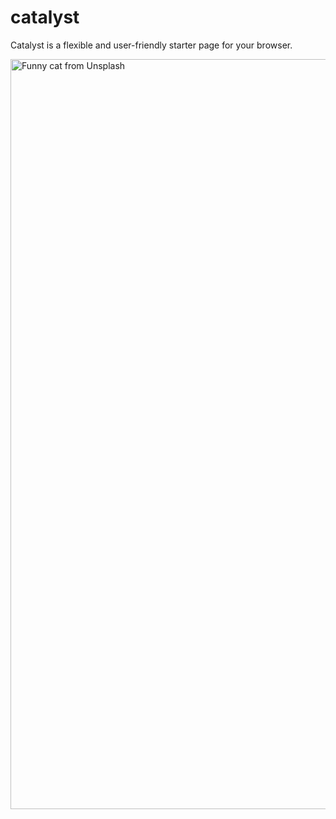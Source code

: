# catalyst
Catalyst is a flexible and user-friendly starter page for your browser.

<img src="https://source.unsplash.com/1200x315/?funny+cat" width="1200" heigth="315" alt="Funny cat from Unsplash">
